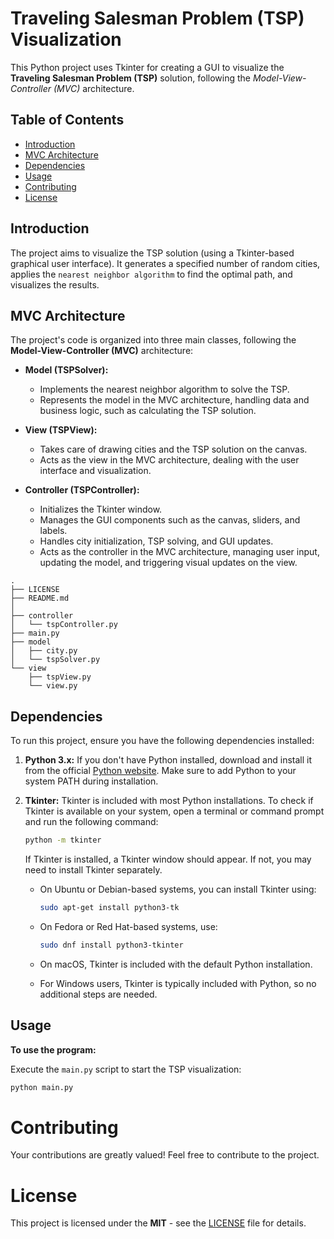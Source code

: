 # Traveling Salesman Problem (TSP) Visualization

This Python project uses Tkinter for creating a GUI to visualize the **Traveling Salesman Problem (TSP)** solution, following the *Model-View-Controller (MVC)* architecture.

## Table of Contents
- [Introduction](#introduction)
- [MVC Architecture](#mvc-architecture)
- [Dependencies](#dependencies)
- [Usage](#usage)
- [Contributing](#contributing)
- [License](#license)

## Introduction
The project aims to visualize the TSP solution (using a Tkinter-based graphical user interface). It generates a specified number of random cities, applies the `nearest neighbor algorithm` to find the optimal path, and visualizes the results.

## MVC Architecture
The project's code is organized into three main classes, following the **Model-View-Controller (MVC)** architecture:

- **Model (TSPSolver):** 
   - Implements the nearest neighbor algorithm to solve the TSP.
   - Represents the model in the MVC architecture, handling data and business logic, such as calculating the TSP solution.

- **View (TSPView):** 
   - Takes care of drawing cities and the TSP solution on the canvas.
   - Acts as the view in the MVC architecture, dealing with the user interface and visualization.

- **Controller (TSPController):** 
   - Initializes the Tkinter window.
   - Manages the GUI components such as the canvas, sliders, and labels.
   - Handles city initialization, TSP solving, and GUI updates.
   - Acts as the controller in the MVC architecture, managing user input, updating the model, and triggering visual updates on the view.

```
.
├── LICENSE
├── README.md
│
├── controller
│   └── tspController.py
├── main.py
├── model
│   ├── city.py
│   └── tspSolver.py
└── view
    ├── tspView.py
    └── view.py
```

## Dependencies
To run this project, ensure you have the following dependencies installed:

1. **Python 3.x:** If you don't have Python installed, download and install it from the official [Python website](https://www.python.org/downloads/). Make sure to add Python to your system PATH during installation.

2. **Tkinter:** Tkinter is included with most Python installations. To check if Tkinter is available on your system, open a terminal or command prompt and run the following command:
   ```bash
   python -m tkinter
   ```
   If Tkinter is installed, a Tkinter window should appear. If not, you may need to install Tkinter separately.

   - On Ubuntu or Debian-based systems, you can install Tkinter using:
     ```bash
     sudo apt-get install python3-tk
     ```

   - On Fedora or Red Hat-based systems, use:
     ```bash
     sudo dnf install python3-tkinter
     ```

   - On macOS, Tkinter is included with the default Python installation.

   - For Windows users, Tkinter is typically included with Python, so no additional steps are needed.

## Usage
**To use the program:**

Execute the `main.py` script to start the TSP visualization:
```bash
python main.py
```

# Contributing

Your contributions are greatly valued! Feel free to contribute to the project.

# License
This project is licensed under the **MIT** - see the [LICENSE](LICENSE) file for details.
